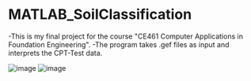 # MATLAB_SoilClassification
-This is my final project for the course "CE461 Computer Applications in Foundation Engineering".
-The program takes .gef files as input and interprets the CPT-Test data. 

![image](https://user-images.githubusercontent.com/115707636/207450525-4ee1a165-1a9e-4511-b875-e936d1e036da.png)
![image](https://user-images.githubusercontent.com/115707636/207450712-2d9d1c16-91f1-4c97-b5d5-84226bc7538c.png)
